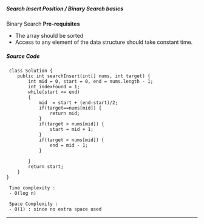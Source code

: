 ##### Search Insert Position / Binary Search basics

Binary Search
**Pre-requisites**
* The array should be sorted 
* Access to any element of the data structure should take constant time.

##### Source Code

```
 class Solution {
    public int searchInsert(int[] nums, int target) {
        int mid = 0, start = 0, end = nums.length - 1; 
        int indexFound = 1;
        while(start <= end) 
        {
            mid  = start + (end-start)/2;
            if(target==nums[mid]) {
                return mid;
            }
            if(target > nums[mid]) {
                start = mid + 1;
            }
            if(target < nums[mid]) {
                end = mid - 1;
            }
     
        }
        return start;
    }
}
```

``` 
 Time complexity :
 - O(log n) 

 Space Complexity :
 - O(1) : since no extra space used
```


____